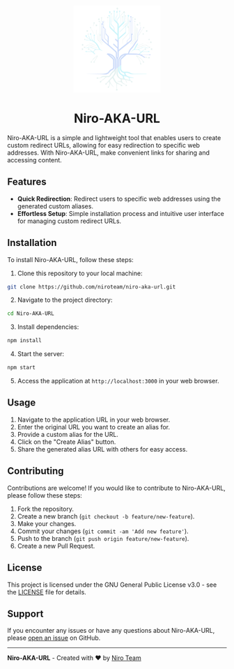 <p align="center">
  <img src="branding/logo.png" alt="Niro Logo" width="200">
</p>

<h1 align="center">Niro-AKA-URL</h1>

Niro-AKA-URL is a simple and lightweight tool that enables users to create custom redirect URLs, allowing for easy redirection to specific web addresses. With Niro-AKA-URL, make convenient links for sharing and accessing content.

## Features

- **Quick Redirection**: Redirect users to specific web addresses using the generated custom aliases.
- **Effortless Setup**: Simple installation process and intuitive user interface for managing custom redirect URLs.

## Installation

To install Niro-AKA-URL, follow these steps:

1. Clone this repository to your local machine:

```bash
git clone https://github.com/niroteam/niro-aka-url.git
```

2. Navigate to the project directory:

```bash
cd Niro-AKA-URL
```

3. Install dependencies:

```bash
npm install
```

4. Start the server:

```bash
npm start
```

5. Access the application at `http://localhost:3000` in your web browser.

## Usage

1. Navigate to the application URL in your web browser.
2. Enter the original URL you want to create an alias for.
3. Provide a custom alias for the URL.
4. Click on the "Create Alias" button.
5. Share the generated alias URL with others for easy access.

## Contributing

Contributions are welcome! If you would like to contribute to Niro-AKA-URL, please follow these steps:

1. Fork the repository.
2. Create a new branch (`git checkout -b feature/new-feature`).
3. Make your changes.
4. Commit your changes (`git commit -am 'Add new feature'`).
5. Push to the branch (`git push origin feature/new-feature`).
6. Create a new Pull Request.

## License

This project is licensed under the GNU General Public License v3.0 - see the [LICENSE](LICENSE) file for details.

## Support

If you encounter any issues or have any questions about Niro-AKA-URL, please [open an issue](https://github.com/niroteam/niro-aka-url/issues) on GitHub.

---

**Niro-AKA-URL** - Created with ❤️ by [Niro Team](https://github.com/niroteam)
